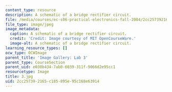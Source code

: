 ```yaml
---
content_type: resource
description: A schematic of a bridge rectifier circuit.
file: /media/courses/ec-s06-practical-electronics-fall-2004/2cc257392165c185895e95c168e63914_3.jpg
file_type: image/jpeg
image_metadata:
  caption: A schematic of a bridge rectifier circuit.
  credit: 'Credit: Image courtesy of MIT OpenCourseWare.'
  image-alt: A schematic of a bridge rectifier circuit.
learning_resource_types: []
ocw_type: OCWImage
parent_title: 'Image Gallery: Lab 3'
parent_type: CourseSection
parent_uid: e030b434-7ab0-6039-311f-9066d2e95cc1
resourcetype: Image
title: 3.jpg
uid: 2cc25739-2165-c185-895e-95c168e63914
---
```

